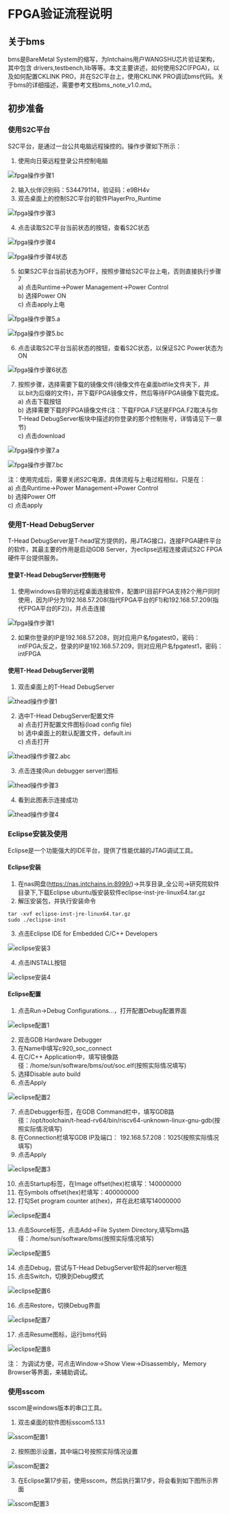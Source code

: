 # FPGA验证流程说明

## 关于bms

bms是BareMetal System的缩写，为Intchains用户WANGSHU芯片验证架构，其中包含 drivers,testbench,lib等等。本文主要讲述，如何使用S2C(FPGA)，以及如何配置CKLINK PRO，并在S2C平台上，使用CKLINK PRO调试bms代码。关于bms的详细描述，需要参考文档bms_note_v1.0.md。

## 初步准备

### 使用S2C平台

S2C平台，是通过一台公共电脑远程操控的。操作步骤如下所示：  

1. 使用向日葵远程登录公共控制电脑  
   
![fpga操作步骤1](../pic/向日葵.png) 

2. 输入伙伴识别码：534479114，验证码：e9BH4v
3. 双击桌面上的控制S2C平台的软件PlayerPro_Runtime  

![fpga操作步骤3](../pic/fpgastep-3.png)  

4. 点击读取S2C平台当前状态的按钮，查看S2C状态  

![fpga操作步骤4](../pic/fpgastep-4.png)  

![fpga操作步骤4状态](../pic/fpgastep-4-status.png)  

5. 如果S2C平台当前状态为OFF，按照步骤给S2C平台上电，否则直接执行步骤7  
   a) 点击Runtime->Power Management->Power Control  
   b) 选择Power ON  
   c) 点击apply上电  

![fpga操作步骤5.a](../pic/fpgastep-5\(a\).png)  

![fpga操作步骤5.bc](../pic/fpgastep-5\(bc\).png)  

6. 点击读取S2C平台当前状态的按钮，查看S2C状态，以保证S2C Power状态为ON  
   
![fpga操作步骤6状态](../pic/fpgastep-6-status.png)  

7. 按照步骤，选择需要下载的镜像文件(镜像文件在桌面bitfile文件夹下，并以.bit为后缀的文件)，并下载FPGA镜像文件，然后等待FPGA镜像下载完成。  
   a) 点击下载按钮  
   b) 选择需要下载的FPGA镜像文件(注：下载FPGA.F1还是FPGA.F2取决与你T-Head DebugServer板块中描述的你登录的那个控制账号，详情请见下一章节)   
   c) 点击download

![fpga操作步骤7.a](../pic/fpgastep-7\(a\).png)  

![fpga操作步骤7.bc](../pic/fpgastep-7\(b\).png)

注：使用完成后，需要关闭S2C电源，具体流程与上电过程相似，只是在：  
   a) 点击Runtime->Power Management->Power Control  
   b) 选择Power Off  
   c) 点击apply 

### 使用T-Head DebugServer

T-Head DebugServer是T-head官方提供的，用JTAG接口，连接FPGA硬件平台的软件，其最主要的作用是启动GDB Server，为eclipse远程连接调试S2C FPGA硬件平台提供服务。

#### 登录T-Head DebugServer控制账号

1. 使用windows自带的远程桌面连接软件，配置IP(目前FPGA支持2个用户同时使用，因为IP分为192.168.57.208(指代FPGA平台的F1)和192.168.57.209(指代FPGA平台的F2))，并点击连接  
    
![fpga操作步骤1](../pic/fpgastep-1.png) 
 
2. 如果你登录的IP是192.168.57.208，则对应用户名fpgatest0，密码：intFPGA;反之，登录的IP是192.168.57.209，则对应用户名fpgatest1，密码：intFPGA

#### 使用T-Head DebugServer说明

1. 双击桌面上的T-Head DebugServer  
   
![thead操作步骤1](../pic/theadstep-1.png)  

2. 选中T-Head DebugServer配置文件  
   a) 点击打开配置文件图标(load config file)  
   b) 选中桌面上的默认配置文件，default.ini  
   c) 点击打开  

![thead操作步骤2.abc](../pic/theadstep-2\(abc\).png) 

3. 点击连接(Run debugger server)图标  

![thead操作步骤3](../pic/theadstep-3.png)  

4. 看到此图表示连接成功  

![thead操作步骤4](../pic/theadstep-4.png)  

### Eclipse安装及使用

Eclipse是一个功能强大的IDE平台，提供了性能优越的JTAG调试工具。

#### Eclipse安装

1. 在nas网盘(https://nas.intchains.in:8999/)->共享目录_全公司->研究院软件目录下,下载Eclipse ubuntu版安装软件eclipse-inst-jre-linux64.tar.gz
2. 解压安装包，并执行安装命令
   
``` shell
tar -xvf eclipse-inst-jre-linux64.tar.gz 
sudo ./eclipse-inst
```

3. 点击Eclipse IDE for Embedded C/C++ Developers  
   
![eclipse安装3](../pic/eclipseinstall-3.png)  

4. 点击INSTALL按钮

![eclipse安装4](../pic/eclipseinstall-4.png)  

#### Eclipse配置

1. 点击Run->Debug Configurations...，打开配置Debug配置界面  
   
![eclipse配置1](../pic/eclipsestep-1.png)  

2. 双击GDB Hardware Debugger
3. 在Name中填写c920_soc_connect
4. 在C/C++ Application中，填写镜像路径：/home/sun/software/bms/out/soc.elf(按照实际情况填写)
5. 选择Disable auto build
6. 点击Apply  
   
![eclipse配置2](../pic/eclipsestep-2.png)  

7. 点击Debugger标签，在GDB Command栏中，填写GDB路径：/opt/toolchain/t-head-rv64/bin/riscv64-unknown-linux-gnu-gdb(按照实际情况填写)
8. 在Connection栏填写GDB IP及端口： 192.168.57.208：1025(按照实际情况填写)
9. 点击Apply

![eclipse配置3](../pic/eclipsestep-3.png)  

10. 点击Startup标签，在Image offset(hex)栏填写：140000000
11. 在Symbols offset(hex)栏填写：400000000
12. 打勾Set program counter at(hex)，并在此栏填写14000000

![eclipse配置4](../pic/eclipsestep-4.png)  

13. 点击Source标签，点击Add->File System Directory,填写bms路径：/home/sun/software/bms(按照实际情况填写)

![eclipse配置5](../pic/eclipsestep-5.png)  

14. 点击Debug，尝试与T-Head DebugServer软件起的server相连
15. 点击Switch，切换到Debug模式  

![eclipse配置6](../pic/eclipsestep-6.png)  

16. 点击Restore，切换Debug界面  

![eclipse配置7](../pic/eclipsestep-7.png)  

17. 点击Resume图标，运行bms代码  

![eclipse配置8](../pic/eclipsestep-8.png) 

注： 为调试方便，可点击Window->Show View->Disassembly，Memory Browser等界面，来辅助调试。

### 使用sscom

sscom是windows版本的串口工具。

1. 双击桌面的软件图标sscom5.13.1  

![sscom配置1](../pic/sscomstep-1.png)  

2. 按照图示设置，其中端口号按照实际情况设置  
   
![sscom配置2](../pic/sscomstep-2.png) 

3. 在Eclipse第17步前，使用sscom，然后执行第17步，将会看到如下图所示界面  

![sscom配置3](../pic/sscomstep-3.png) 
